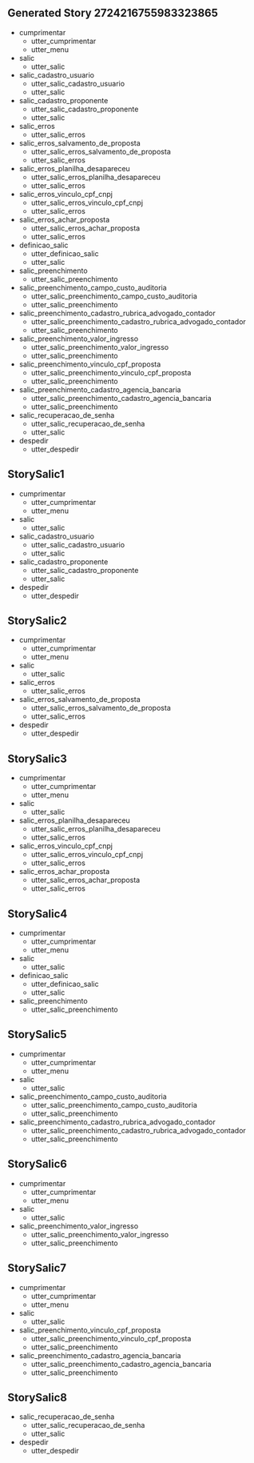 ## Generated Story 2724216755983323865
* cumprimentar
    - utter_cumprimentar
    - utter_menu
* salic
    - utter_salic
* salic_cadastro_usuario
    - utter_salic_cadastro_usuario
    - utter_salic
* salic_cadastro_proponente
    - utter_salic_cadastro_proponente
    - utter_salic
* salic_erros
    - utter_salic_erros
* salic_erros_salvamento_de_proposta
    - utter_salic_erros_salvamento_de_proposta
    - utter_salic_erros
* salic_erros_planilha_desapareceu
    - utter_salic_erros_planilha_desapareceu
    - utter_salic_erros
* salic_erros_vinculo_cpf_cnpj
    - utter_salic_erros_vinculo_cpf_cnpj
    - utter_salic_erros
* salic_erros_achar_proposta
    - utter_salic_erros_achar_proposta
    - utter_salic_erros
* definicao_salic
    - utter_definicao_salic
    - utter_salic
* salic_preenchimento
    - utter_salic_preenchimento
* salic_preenchimento_campo_custo_auditoria
    - utter_salic_preenchimento_campo_custo_auditoria
    - utter_salic_preenchimento
* salic_preenchimento_cadastro_rubrica_advogado_contador
    - utter_salic_preenchimento_cadastro_rubrica_advogado_contador
    - utter_salic_preenchimento
* salic_preenchimento_valor_ingresso
    - utter_salic_preenchimento_valor_ingresso
    - utter_salic_preenchimento
* salic_preenchimento_vinculo_cpf_proposta
    - utter_salic_preenchimento_vinculo_cpf_proposta
    - utter_salic_preenchimento
* salic_preenchimento_cadastro_agencia_bancaria
    - utter_salic_preenchimento_cadastro_agencia_bancaria
    - utter_salic_preenchimento
* salic_recuperacao_de_senha
    - utter_salic_recuperacao_de_senha
    - utter_salic
* despedir
    - utter_despedir

## StorySalic1
* cumprimentar
  - utter_cumprimentar
  - utter_menu
* salic
  - utter_salic
* salic_cadastro_usuario
  - utter_salic_cadastro_usuario
  - utter_salic
* salic_cadastro_proponente
  - utter_salic_cadastro_proponente
  - utter_salic
* despedir
  - utter_despedir

## StorySalic2
* cumprimentar
  - utter_cumprimentar
  - utter_menu
* salic
    - utter_salic
* salic_erros
  - utter_salic_erros
* salic_erros_salvamento_de_proposta
  - utter_salic_erros_salvamento_de_proposta
  - utter_salic_erros
* despedir
    - utter_despedir

## StorySalic3
* cumprimentar
  - utter_cumprimentar
  - utter_menu
* salic
  - utter_salic
* salic_erros_planilha_desapareceu
  - utter_salic_erros_planilha_desapareceu
  - utter_salic_erros
* salic_erros_vinculo_cpf_cnpj
  - utter_salic_erros_vinculo_cpf_cnpj
  - utter_salic_erros
* salic_erros_achar_proposta
  - utter_salic_erros_achar_proposta
  - utter_salic_erros


## StorySalic4
* cumprimentar
  - utter_cumprimentar
  - utter_menu
* salic
  - utter_salic
* definicao_salic
  - utter_definicao_salic
  - utter_salic
* salic_preenchimento
  - utter_salic_preenchimento

## StorySalic5
* cumprimentar
  - utter_cumprimentar
  - utter_menu
* salic
  - utter_salic
* salic_preenchimento_campo_custo_auditoria
  - utter_salic_preenchimento_campo_custo_auditoria
  - utter_salic_preenchimento
* salic_preenchimento_cadastro_rubrica_advogado_contador
  - utter_salic_preenchimento_cadastro_rubrica_advogado_contador
  - utter_salic_preenchimento

## StorySalic6
* cumprimentar
  - utter_cumprimentar
  - utter_menu
* salic
  - utter_salic
* salic_preenchimento_valor_ingresso
  - utter_salic_preenchimento_valor_ingresso
  - utter_salic_preenchimento

## StorySalic7
* cumprimentar
  - utter_cumprimentar
  - utter_menu
* salic
  - utter_salic
* salic_preenchimento_vinculo_cpf_proposta
  - utter_salic_preenchimento_vinculo_cpf_proposta
  - utter_salic_preenchimento
* salic_preenchimento_cadastro_agencia_bancaria
  - utter_salic_preenchimento_cadastro_agencia_bancaria
  - utter_salic_preenchimento

## StorySalic8
* salic_recuperacao_de_senha
  - utter_salic_recuperacao_de_senha
  - utter_salic
* despedir
  - utter_despedir

